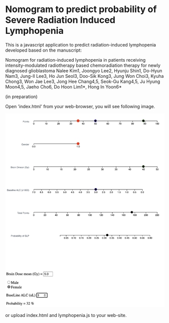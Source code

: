 # Nomogram to predict probability of Severe Radiation Induced Lymphopenia

This is a javascript application to predict radiation-induced lymphopenia developed based on the manuscript: 

Nomogram for radiation-induced lymphopenia in patients receiving intensity-modulated radiotherapy based chemoradiation therapy for newly diagnosed glioblastoma
Nalee Kim1, Joongyo Lee2, Hyunju Shin1, Do-Hyun Nam3, Jung-Il Lee3, Ho Jun Seol3, Doo-Sik Kong3, Jung Won Choi3, Kyuha Chong3, Won Jae Lee3, Jong Hee Chang4,5, Seok-Gu Kang4,5, Ju Hyung Moon4,5, Jaeho Cho6, Do Hoon Lim1*, Hong In Yoon6*

(in preparation)


Open 'index.html' from your web-browser, you will see following image.

![Figure 1](figs/screen_capture.png)

or upload index.html and lymphopenia.js to your web-site.
